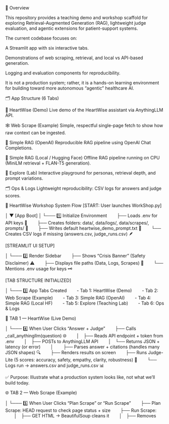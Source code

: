 📌 Overview

This repository provides a teaching demo and workshop scaffold for exploring Retrieval-Augmented Generation (RAG), lightweight judge evaluation, and agentic extensions for patient-support systems.

The current codebase focuses on:

A Streamlit app with six interactive tabs.

Demonstrations of web scraping, retrieval, and local vs API-based generation.

Logging and evaluation components for reproducibility.

It is not a production system; rather, it is a hands-on learning environment for building toward more autonomous “agentic” healthcare AI.

🗂️ App Structure (6 Tabs)

💬 HeartWise (Demo)
Live demo of the HeartWise assistant via AnythingLLM API.

🕸️ Web Scrape (Example)
Simple, respectful single-page fetch to show how raw context can be ingested.

🧩 Simple RAG (OpenAI)
Reproducible RAG pipeline using OpenAI Chat Completions.

🧩 Simple RAG (Local / Hugging Face)
Offline RAG pipeline running on CPU (MiniLM retrieval + FLAN-T5 generation).

🔬 Explore (Lab)
Interactive playground for personas, retrieval depth, and prompt variations.

🗂️ Ops & Logs
Lightweight reproducibility: CSV logs for answers and judge scores.

🧭 HeartWise Workshop System Flow
[START: User launches WorkShop.py]

│
▼
[App Boot]
│
└─── 1️⃣ Initialize Environment
  ├── Loads .env for API keys 🔐
  ├── Creates folders: data/, data/logs/, data/scrapes/, prompts/ 📁
  ├── Writes default heartwise_demo_prompt.txt 🧾
  └── Creates CSV logs if missing (answers.csv, judge_runs.csv) 🪶

[STREAMLIT UI SETUP]

│
└─── 2️⃣ Render Sidebar
  ├── Shows “Crisis Banner” (Safety Disclaimer) ⚠️
  ├── Displays file paths (Data, Logs, Scrapes) 📂
  └── Mentions .env usage for keys 🗝️

[TAB STRUCTURE INITIALIZED]

│
└─── 3️⃣ App Tabs Created
  - Tab 1: HeartWise (Demo)
  - Tab 2: Web Scrape (Example)
  - Tab 3: Simple RAG (OpenAI)
  - Tab 4: Simple RAG (Local HF)
  - Tab 5: Explore (Teaching Lab)
  - Tab 6: Ops & Logs

🧩 TAB 1 — HeartWise (Live Demo)

│
└─── 4️⃣ When User Clicks “Answer + Judge”
  ├── Calls _call_anythingllm(question) 🌐
  │ ├── Reads API endpoint + token from .env
  │ ├── POSTs to AnythingLLM API
  │ └── Returns JSON + latency (or error)
  │
  ├── Parses answer + citations (handles many JSON shapes) 🔍
  ├── Renders results on screen
  ├── Runs Judge-Lite (5 scores: accuracy, safety, empathy, clarity, robustness) 🎯
  └── Logs run → answers.csv and judge_runs.csv 📊

✅ Purpose: Illustrate what a production system looks like, not what we’ll build today.

🌐 TAB 2 — Web Scrape (Example)

│
└─── 5️⃣ When User Clicks “Plan Scrape” or “Run Scrape”
  ├── Plan Scrape: HEAD request to check page status + size
  ├── Run Scrape:
  │ ├── GET HTML → BeautifulSoup cleans it
  │ ├── Removes <script> + <style>
  │ ├── Extracts visible text 🧾
  │ ├── Saves Markdown snapshot → data/scrapes/ 📑
  │ └── Builds scrape_report.csv for reference
  └── Shows results + download button

✅ Purpose: Demonstrate responsible, single-page data ingestion for later RAG use.

🧠 TAB 3 — Simple RAG (OpenAI)

│
└─── 6️⃣ Workflow: Cloud RAG Pipeline
  ├── User enters API key + question
  ├── load_chunks_parquet() loads local knowledge base 📚
  ├── get_minilm_encoder() loads semantic model 🧩
  ├── retrieve_topk(query, chunks, encoder, k) finds relevant docs 🔍
  │ └── Displays Top-k evidence table
  │
  ├── Generate Answer:
  │ ├── Builds grounded prompt (context + citations)
  │ ├── OpenAIAdapter.generate(...) calls OpenAI Chat API
  │ └── Returns (answer, citations, latency, prompt)
  │
  ├── Renders answer + citations
  ├── Runs Judge-Lite scoring 🧮
  └── Logs run → CSVs ✅

✅ Purpose: Teach the core RAG pipeline — retrieval → prompt → generation → evaluation → logging.

💻 TAB 4 — Simple RAG (Local / Hugging Face)

│
└─── 7️⃣ Workflow: Offline RAG Pipeline
  ├── Choose model (flan-t5-base) + preload ⚙️
  │ └── LocalHFAdapter.preload() loads model + tokenizer on CPU
  │
  ├── “Retrieve Evidence” → same retrieve_topk() flow
  ├── “Generate Answer (Local)” → LocalHFAdapter.generate(...)
  │ ├── Builds prompt with/without citations
  │ ├── Generates text locally (no API)
  │ └── Handles retry if output too short
  │
  ├── Displays answer + citations
  ├── Judge-Lite → evaluate response
  └── Logs run (backend = “local_hf”)

✅ Purpose: Show offline privacy-friendly version of same RAG loop.

🧪 TAB 5 — Explore (Lab)

│
└─── 8️⃣ Interactive Experimentation
  ├── Lets user switch backend (OpenAI / Local)
  ├── Edit system prompt live 🧠
  ├── Adjust top-k, temperature, max tokens, persona
  ├── Retrieve → Generate → Judge using chosen backend
  └── Logs every run

✅ Purpose: Hands-on space to tweak parameters and observe RAG behavior.

🗂️ TAB 6 — Ops & Logs

│
└─── 9️⃣ After Session
  ├── Reads last 20 runs from answers.csv, judge_runs.csv 📊
  ├── Displays + allows downloads
  └── Shows config snapshot (model, paths, defaults)

✅ Purpose: Reinforce reproducibility & transparency.

[END: User completes workshop]

  ▼
✅ Outcome Summary

Students understand each stage of the RAG loop:
Retrieve → Ground → Generate → Evaluate → Log

They can run both cloud and local versions.

They’ve seen a small, safe scraping example.

They know how the app self-initializes and manages state.
